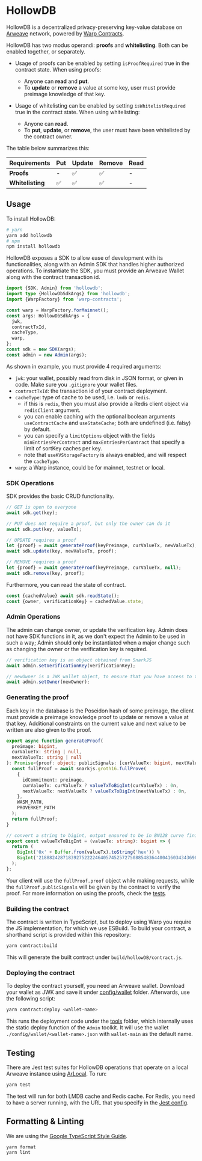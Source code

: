 # HollowDB

HollowDB is a decentralized privacy-preserving key-value database on [Arweave](https://www.arweave.org/) network, powered by [Warp Contracts](https://warp.cc/).

HollowDB has two modus operandi: **proofs** and **whitelisting**. Both can be enabled together, or separately.

- Usage of proofs can be enabled by setting `isProofRequired` true in the contract state. When using proofs:

  - Anyone can **read** and **put**.
  - To **update** or **remove** a value at some key, user must provide preimage knowledge of that key.

- Usage of whitelisting can be enabled by setting `isWhitelistRequired` true in the contract state. When using whitelisting:

  - Anyone can **read**.
  - To **put**, **update**, or **remove**, the user must have been whitelisted by the contract owner.

The table below summarizes this:

| Requirements     | **Put** | **Update** | **Remove** | **Read** |
| ---------------- | ------- | ---------- | ---------- | -------- |
| **Proofs**       | -       | ✅         | ✅         | -        |
| **Whitelisting** | ✅      | ✅         | ✅         | -        |

## Usage

To install HollowDB:

```bash
# yarn
yarn add hollowdb
# npm
npm install hollowdb
```

HollowDB exposes a SDK to allow ease of development with its functionalities, along with an Admin SDK that handles higher authorized operations. To instantiate the SDK, you must provide an Arweave Wallet along with the contract transaction id.

```ts
import {SDK, Admin} from 'hollowdb';
import type {HollowDbSdkArgs} from 'hollowdb';
import {WarpFactory} from 'warp-contracts';

const warp = WarpFactory.forMainnet();
const args: HollowDbSdkArgs = {
  jwk,
  contractTxId,
  cacheType,
  warp,
};
const sdk = new SDK(args);
const admin = new Admin(args);
```

As shown in example, you must provide 4 required arguments:

- `jwk`: your wallet, possibly read from disk in JSON format, or given in code. Make sure you `.gitignore` your wallet files.
- `contractTxId`: the transaction id of your contract deployment.
- `cacheType`: type of cache to be used, i.e. `lmdb` or `redis`.
  - if this is `redis`, then you must also provide a Redis client object via `redisClient` argument.
  - you can enable caching with the optional boolean arguments `useContractCache` and `useStateCache`; both are undefined (i.e. falsy) by default.
  - you can specify a `limitOptions` object with the fields `minEntriesPerContract` and `maxEntriesPerContract` that specify a limit of sortKey caches per key.
  - note that `useKVStorageFactory` is always enabled, and will respect the `cacheType`.
- `warp`: a Warp instance, could be for mainnet, testnet or local.

### SDK Operations

SDK provides the basic CRUD functionality.

```ts
// GET is open to everyone
await sdk.get(key);

// PUT does not require a proof, but only the owner can do it
await sdk.put(key, valueTx);

// UPDATE requires a proof
let {proof} = await generateProof(keyPreimage, curValueTx, newValueTx);
await sdk.update(key, newValueTx, proof);

// REMOVE requires a proof
let {proof} = await generateProof(keyPreimage, curValueTx, null);
await sdk.remove(key, proof);
```

Furthermore, you can read the state of contract.

```ts
const {cachedValue} await sdk.readState();
const {owner, verificationKey} = cachedValue.state;
```

### Admin Operations

The admin can change owner, or update the verification key. Admin does not have SDK functions in it, as we don't expect the Admin to be used in such a way; Admin should only be instantiated when a major change such as changing the owner or the verification key is required.

```ts
// verification key is an object obtained from SnarkJS
await admin.setVerificationKey(verificationKey);

// newOwner is a JWK wallet object, to ensure that you have access to the new owner
await admin.setOwner(newOwner);
```

### Generating the proof

Each key in the database is the Poseidon hash of some preimage, the client must provide a preimage knowledge proof to update or remove a value at that key. Additional constraints on the current value and next value to be written are also given to the proof.

```ts
export async function generateProof(
  preimage: bigint,
  curValueTx: string | null,
  nextValueTx: string | null
): Promise<{proof: object; publicSignals: [curValueTx: bigint, nextValueTx: bigint, key: bigint]}> {
  const fullProof = await snarkjs.groth16.fullProve(
    {
      idCommitment: preimage,
      curValueTx: curValueTx ? valueTxToBigInt(curValueTx) : 0n,
      nextValueTx: nextValueTx ? valueTxToBigInt(nextValueTx) : 0n,
    },
    WASM_PATH,
    PROVERKEY_PATH
  );
  return fullProof;
}

// convert a string to bigint, output ensured to be in BN128 curve finite field
export const valueTxToBigInt = (valueTx: string): bigint => {
  return (
    BigInt('0x' + Buffer.from(valueTx).toString('hex')) %
    BigInt('21888242871839275222246405745257275088548364400416034343698204186575808495617')
  );
};
```

Your client will use the `fullProof.proof` object while making requests, while the `fullProof.publicSignals` will be given by the contract to verify the proof. For more information on using the proofs, check the [tests](./tests/hollowdb.test.ts).

### Building the contract

The contract is written in TypeScript, but to deploy using Warp you require the JS implementation, for which we use ESBuild. To build your contract, a shorthand script is provided within this repository:

```sh
yarn contract:build
```

This will generate the built contract under `build/hollowDB/contract.js`.

### Deploying the contract

To deploy the contract yourself, you need an Arweave wallet. Download your wallet as JWK and save it under [config/wallet](./config/wallet/) folder. Afterwards, use the following script:

```bash
yarn contract:deploy <wallet-name>
```

This runs the deployment code under the [tools](./src/tools/) folder, which internally uses the static deploy function of the `Admin` toolkit. It will use the wallet `./config/wallet/<wallet-name>.json` with `wallet-main` as the default name.

## Testing

There are Jest test suites for HollowDB operations that operate on a local Arweave instance using [ArLocal](https://www.npmjs.com/package/arlocal). To run:

```sh
yarn test
```

The test will run for both LMDB cache and Redis cache. For Redis, you need to have a server running, with the URL that you specify in the [Jest config](./jest.config.cjs).

## Formatting & Linting

We are using the [Google TypeScript Style Guide](https://google.github.io/styleguide/tsguide.html).

```sh
yarn format
yarn lint
```
